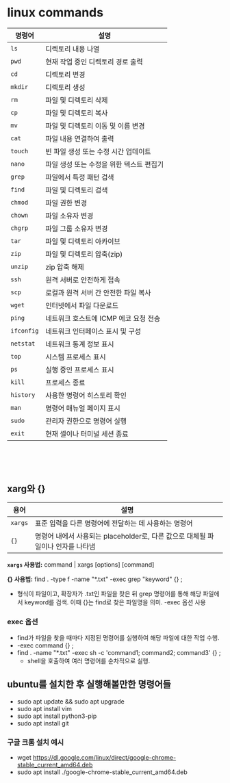 # linux commands

| 명령어 | 설명 |
| ------ | ---- |
| `ls` | 디렉토리 내용 나열 |
| `pwd` | 현재 작업 중인 디렉토리 경로 출력 |
| `cd` | 디렉토리 변경 |
| `mkdir` | 디렉토리 생성 |
| `rm` | 파일 및 디렉토리 삭제 |
| `cp` | 파일 및 디렉토리 복사 |
| `mv` | 파일 및 디렉토리 이동 및 이름 변경 |
| `cat` | 파일 내용 연결하여 출력 |
| `touch` | 빈 파일 생성 또는 수정 시간 업데이트 |
| `nano` | 파일 생성 또는 수정을 위한 텍스트 편집기 |
| `grep` | 파일에서 특정 패턴 검색 |
| `find` | 파일 및 디렉토리 검색 |
| `chmod` | 파일 권한 변경 |
| `chown` | 파일 소유자 변경 |
| `chgrp` | 파일 그룹 소유자 변경 |
| `tar` | 파일 및 디렉토리 아카이브 |
| `zip` | 파일 및 디렉토리 압축(zip) |
| `unzip` | zip 압축 해제 |
| `ssh` | 원격 서버로 안전하게 접속 |
| `scp` | 로컬과 원격 서버 간 안전한 파일 복사 |
| `wget` | 인터넷에서 파일 다운로드 |
| `ping` | 네트워크 호스트에 ICMP 에코 요청 전송 |
| `ifconfig` | 네트워크 인터페이스 표시 및 구성 |
| `netstat` | 네트워크 통계 정보 표시 |
| `top` | 시스템 프로세스 표시 |
| `ps` | 실행 중인 프로세스 표시 |
| `kill` | 프로세스 종료 |
| `history` | 사용한 명령어 히스토리 확인 |
| `man` | 명령어 매뉴얼 페이지 표시 |
| `sudo` | 관리자 권한으로 명령어 실행 |
| `exit` | 현재 셸이나 터미널 세션 종료 |

<br><br><br>

## xarg와 {}
| 용어 | 설명 |
| ---- | ---- |
| `xargs` | 표준 입력을 다른 명령어에 전달하는 데 사용하는 명령어 |
| `{}` | 명령어 내에서 사용되는 placeholder로, 다른 값으로 대체될 파일이나 인자를 나타냄 |

**`xargs` 사용법:**
command | xargs [options] [command]

**{}  사용법:**
find . -type f -name "*.txt" -exec grep "keyword" {} \;
- 형식이 파일이고, 확장자가 .txt인 파일을 찾은 뒤 grep 명령어를 통해 해당 파일에서 keyword를 검색. 이때 {}는 find로 찾은 파일명을 의미. -exec 옵션 사용

###  exec 옵션
- find가 파일을 찾을 때마다 지정된 명령어를 실행하여 해당 파일에 대한 작업 수행.
- -exec command {} \;
- find . -name "*.txt" -exec sh -c 'command1; command2; command3' {} \;
  -  shell을 호출하여 여러 명령어를 순차적으로 실행.

## ubuntu를 설치한 후 실행해볼만한 명령어들
- sudo apt update && sudo apt upgrade
- sudo apt install vim
- sudo apt install python3-pip
- sudo apt install git

### 구글 크롬 설치 예시
- wget https://dl.google.com/linux/direct/google-chrome-stable_current_amd64.deb
- sudo apt install ./google-chrome-stable_current_amd64.deb
